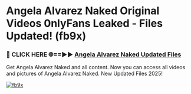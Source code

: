 # Angela Alvarez Naked Original Videos 0nlyFans Leaked - Files Updated! (fb9x)

<h3>🔴 CLICK HERE 🌐==►► <a href="https://tinyurl.com/up5wt9bj" rel="nofollow">Angela Alvarez Naked Updated Files</a></h3>

Get Angela Alvarez Naked and all content. Now you can access all videos and pictures of Angela Alvarez Naked. New Updated Files 2025!

[![fb9x](https://i.imgur.com/ABiUzMV.gif)](https://tinyurl.com/up5wt9bj)
